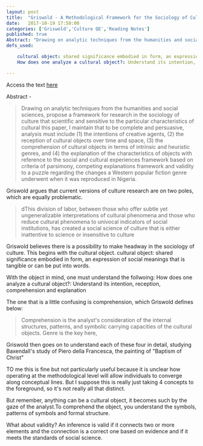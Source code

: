 ```yaml
---
layout: post
title:  "Griswold - A Methodological Framework for the Sociology of Culture"
date:   2017-10-19 17:50:00
categories: ['Griswold','Culture QE','Reading Notes']
published: true
Abstract: "Drawing on analytic techniques from the humanities and social sciences, propose a framework for research in the sociology of culture that scientific and sensitive to the particular characteristics of cultural this paper, I maintain that to be complete and persuasive, analysis must include (1) the intentions of creative agents, (2) the reception of cultural objects over time and space, (3) the comprehension of cultural objects in terms of intrinsic and heuristic genres, and (4) the explanation of the characteristics of objects with reference to the social and cultural experiences framework based on criteria of parsimony, competing explanations framework and validity to a puzzle regarding the changes a Western popular fiction genre underwent when it was reproduced in Nigeria."
defs_used:

    cultural object: shared significance embodied in form, an expression of social meanings that is tangible or can be put into words.
    How does one analyze a cultural object?: Understand its intention, reception, comprehension and explanation

---
```

Access the text [here](https://www.jstor.org/stable/271027?seq=1#page_scan_tab_contents)

Abstract -
>Drawing on analytic techniques from the humanities and social sciences, propose a framework for research in the sociology of culture that scientific and sensitive to the particular characteristics of cultural this paper, I maintain that to be complete and persuasive, analysis must include (1) the intentions of creative agents, (2) the reception of cultural objects over time and space, (3) the comprehension of cultural objects in terms of intrinsic and heuristic genres, and (4) the explanation of the characteristics of objects with reference to the social and cultural experiences framework based on criteria of parsimony, competing explanations framework and validity to a puzzle regarding the changes a Western popular fiction genre underwent when it was reproduced in Nigeria.

Griswold argues that current versions of culture research are on two poles, which are equally problematic.
>dThis division of labor, between those who offer subtle yet ungeneralizable interpretations of cultural phenomena and those who reduce cultural phenomena to univocal indicators of social institutions, has created a social science of culture that is either inattentive to science or insensitive to culture

Griswold believes there is a possibility to make headway in the sociology of culture. This begins with the cultural object.
<def>cultural object: shared significance embodied in form, an expression of social meanings that is tangible or can be put into words.</def>

With the object in mind, one must understand the follwoing:
<def>How does one analyze a cultural object?: Understand its intention, reception, comprehension and explanation</def>

The one that is a little confusing is comprehension, which Griswold defines below:
>Comprehension is the analyst's consideration of the internal structures, patterns, and symbolic carrying capacities of the cultural objects. Genre is the key here,

Griswold then goes on to understand each of these four in detail, studying Baxendall's study of Piero della Francesca, the painting of "Baptism of Christ"

TO me this is fine but not particularly useful because it is unclear how operating at the methodological level will allow individuals to converge along conceptual lines. But I suppose this is really just taking 4 concepts to the foreground, so it's not really all that distinct.

But remember, anything can be a cultural object, it becomes such by the gaze of the analyst.To comprehend the object, you understand the symbols, patterns of symbols and formal structure.


What about validity? An inference is valid if it connects two or more elements and the connection is a correct one based on evidence and if it meets the standards of social science. 
